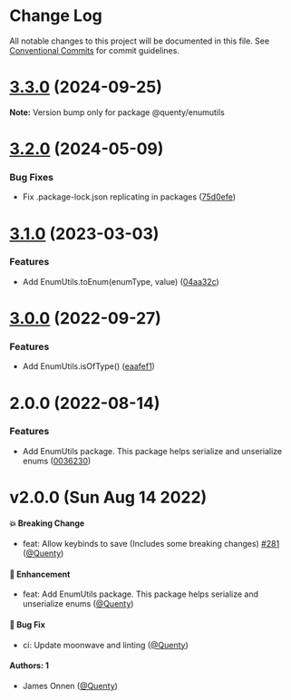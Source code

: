 # Change Log

All notable changes to this project will be documented in this file.
See [Conventional Commits](https://conventionalcommits.org) for commit guidelines.

# [3.3.0](https://github.com/Quenty/NevermoreEngine/compare/@quenty/enumutils@3.2.0...@quenty/enumutils@3.3.0) (2024-09-25)

**Note:** Version bump only for package @quenty/enumutils





# [3.2.0](https://github.com/Quenty/NevermoreEngine/compare/@quenty/enumutils@3.1.0...@quenty/enumutils@3.2.0) (2024-05-09)


### Bug Fixes

* Fix .package-lock.json replicating in packages ([75d0efe](https://github.com/Quenty/NevermoreEngine/commit/75d0efeef239f221d93352af71a5b3e930ec23c5))





# [3.1.0](https://github.com/Quenty/NevermoreEngine/compare/@quenty/enumutils@3.0.0...@quenty/enumutils@3.1.0) (2023-03-03)


### Features

* Add EnumUtils.toEnum(enumType, value) ([04aa32c](https://github.com/Quenty/NevermoreEngine/commit/04aa32c899c27f7ec87325cf7bb72c3ea900a767))





# [3.0.0](https://github.com/Quenty/NevermoreEngine/compare/@quenty/enumutils@2.0.0...@quenty/enumutils@3.0.0) (2022-09-27)


### Features

* Add EnumUtils.isOfType() ([eaafef1](https://github.com/Quenty/NevermoreEngine/commit/eaafef12fcf57fb6e96de865c6f0b2c110bf3bcc))





# 2.0.0 (2022-08-14)


### Features

* Add EnumUtils package. This package helps serialize and unserialize enums ([0036230](https://github.com/Quenty/NevermoreEngine/commit/003623062250ede4d8327959f131bdab516f7ac6))





# v2.0.0 (Sun Aug 14 2022)

#### 💥 Breaking Change

- feat: Allow keybinds to save (Includes some breaking changes) [#281](https://github.com/Quenty/NevermoreEngine/pull/281) ([@Quenty](https://github.com/Quenty))

#### 🚀 Enhancement

- feat: Add EnumUtils package. This package helps serialize and unserialize enums ([@Quenty](https://github.com/Quenty))

#### 🐛 Bug Fix

- ci: Update moonwave and linting ([@Quenty](https://github.com/Quenty))

#### Authors: 1

- James Onnen ([@Quenty](https://github.com/Quenty))
